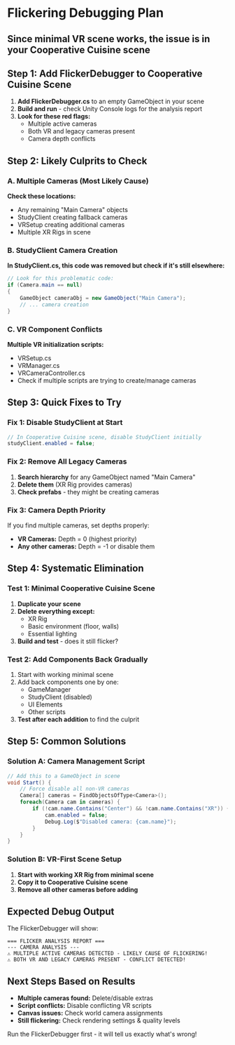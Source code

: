 # Flickering Debugging Plan

## Since minimal VR scene works, the issue is in your Cooperative Cuisine scene

## Step 1: Add FlickerDebugger to Cooperative Cuisine Scene

1. **Add FlickerDebugger.cs** to an empty GameObject in your scene
2. **Build and run** - check Unity Console logs for the analysis report
3. **Look for these red flags:**
   - Multiple active cameras
   - Both VR and legacy cameras present
   - Camera depth conflicts

## Step 2: Likely Culprits to Check

### A. Multiple Cameras (Most Likely Cause)

**Check these locations:**

- Any remaining "Main Camera" objects
- StudyClient creating fallback cameras
- VRSetup creating additional cameras
- Multiple XR Rigs in scene

### B. StudyClient Camera Creation

**In StudyClient.cs, this code was removed but check if it's still elsewhere:**

```csharp
// Look for this problematic code:
if (Camera.main == null)
{
    GameObject cameraObj = new GameObject("Main Camera");
    // ... camera creation
}
```

### C. VR Component Conflicts

**Multiple VR initialization scripts:**

- VRSetup.cs
- VRManager.cs
- VRCameraController.cs
- Check if multiple scripts are trying to create/manage cameras

## Step 3: Quick Fixes to Try

### Fix 1: Disable StudyClient at Start

```csharp
// In Cooperative Cuisine scene, disable StudyClient initially
studyClient.enabled = false;
```

### Fix 2: Remove All Legacy Cameras

1. **Search hierarchy** for any GameObject named "Main Camera"
2. **Delete them** (XR Rig provides cameras)
3. **Check prefabs** - they might be creating cameras

### Fix 3: Camera Depth Priority

If you find multiple cameras, set depths properly:

- **VR Cameras:** Depth = 0 (highest priority)
- **Any other cameras:** Depth = -1 or disable them

## Step 4: Systematic Elimination

### Test 1: Minimal Cooperative Cuisine Scene

1. **Duplicate your scene**
2. **Delete everything except:**
   - XR Rig
   - Basic environment (floor, walls)
   - Essential lighting
3. **Build and test** - does it still flicker?

### Test 2: Add Components Back Gradually

1. Start with working minimal scene
2. Add back components one by one:
   - GameManager
   - StudyClient (disabled)
   - UI Elements
   - Other scripts
3. **Test after each addition** to find the culprit

## Step 5: Common Solutions

### Solution A: Camera Management Script

```csharp
// Add this to a GameObject in scene
void Start() {
    // Force disable all non-VR cameras
    Camera[] cameras = FindObjectsOfType<Camera>();
    foreach(Camera cam in cameras) {
        if (!cam.name.Contains("Center") && !cam.name.Contains("XR")) {
            cam.enabled = false;
            Debug.Log($"Disabled camera: {cam.name}");
        }
    }
}
```

### Solution B: VR-First Scene Setup

1. **Start with working XR Rig from minimal scene**
2. **Copy it to Cooperative Cuisine scene**
3. **Remove all other cameras before adding**

## Expected Debug Output

The FlickerDebugger will show:

```
=== FLICKER ANALYSIS REPORT ===
--- CAMERA ANALYSIS ---
⚠️ MULTIPLE ACTIVE CAMERAS DETECTED - LIKELY CAUSE OF FLICKERING!
⚠️ BOTH VR AND LEGACY CAMERAS PRESENT - CONFLICT DETECTED!
```

## Next Steps Based on Results

- **Multiple cameras found:** Delete/disable extras
- **Script conflicts:** Disable conflicting VR scripts
- **Canvas issues:** Check world camera assignments
- **Still flickering:** Check rendering settings & quality levels

Run the FlickerDebugger first - it will tell us exactly what's wrong!
